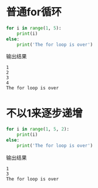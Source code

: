 
# 普通for循环
```py
for i in range(1, 5):
    print(i)
else:
    print('The for loop is over')
```

输出结果
```
1
2
3
4
The for loop is over
```

# 不以1来逐步递增
```py
for i in range(1, 5, 2):
    print(i)
else:
    print('The for loop is over')
```

输出结果
```
1
3
The for loop is over
```